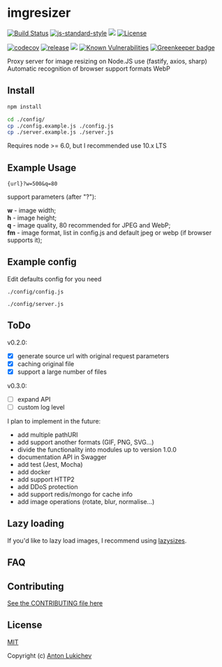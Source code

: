 # imgresizer
[![Build Status](https://img.shields.io/travis/AntonLukichev/imgresizer/master.svg?style=flat-square)](https://travis-ci.org/AntonLukichev/imgresizer)
[![js-standard-style](https://img.shields.io/badge/code%20style-standard-brightgreen.svg?style=flat-square)](http://standardjs.com/)
![](https://img.shields.io/node/v/fastify/latest.svg?style=flat-square)
[![License](https://img.shields.io/npm/l/fastify.svg?style=flat-square)](LICENSE)

[![codecov](https://codecov.io/gh/AntonLukichev/imgresizer/branch/master/graph/badge.svg?style=flat-square)](https://codecov.io/gh/AntonLukichev/imgresizer)
[![release](https://img.shields.io/github/release/AntonLukichev/imgresizer.svg?style=flat-square)](https://github.com/AntonLukichev/imgresizer/releases)
![](https://img.shields.io/github/downloads/AntonLukichev/imgresizer/total.svg?style=flat-square)
[![Known Vulnerabilities](https://snyk.io/test/github/AntonLukichev/imgresizer/badge.svg?targetFile=package.json&style=flat-square)](https://snyk.io/test/github/AntonLukichev/imgresizer?targetFile=package.json)
[![Greenkeeper badge](https://badges.greenkeeper.io/AntonLukichev/imgresizer.svg?style=flat-square)](https://greenkeeper.io/)

Proxy server for image resizing on Node.JS use (fastify, axios, sharp)
Automatic recognition of browser support formats WebP

## Install
```bash
npm install

cd ./config/
cp ./config.example.js ./config.js
cp ./server.example.js ./server.js
```
Requires node >= 6.0, but I recommended use 10.x LTS

## Example Usage

```
{url}?w=500&q=80
```
support parameters (after "?"):

**w** - image width;<br>
**h** - image height;<br>
**q** - image quality, 80 recommended for JPEG and WebP;<br>
**fm** - image format, list in config.js and default jpeg or webp (if browser supports it);<br>

## Example config
Edit defaults config for you need  
```
./config/config.js

./config/server.js

```

## ToDo

v0.2.0:

- [x] generate source url with original request parameters
- [x] caching original file
- [x] support a large number of files

v0.3.0:
- [ ] expand API
- [ ] custom log level

I plan to implement in the future:
* add multiple pathURI
* add support another formats (GIF, PNG, SVG...)
* divide the functionality into modules up to version 1.0.0
* documentation API in Swagger
* add test (Jest, Mocha)
* add docker
* add support HTTP2
* add DDoS protection
* add support redis/mongo for cache info
* add image operations (rotate, blur, normalise...)

## Lazy loading
If you'd like to lazy load images, I recommend using [lazysizes](https://github.com/aFarkas/lazysizes).

## FAQ

## Contributing
[See the CONTRIBUTING file here](CONTRIBUTING.md)

## License
[MIT](LICENSE) 

Copyright (c) [Anton Lukichev](https://github.com/AntonLukichev)
